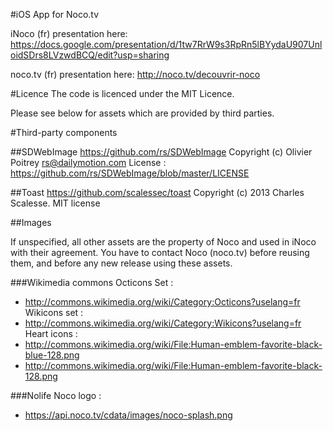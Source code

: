 #iOS App for Noco.tv

iNoco (fr) presentation here:
https://docs.google.com/presentation/d/1tw7RrW9s3RpRn5lBYydaU907UnloidSDrs8LVzwdBCQ/edit?usp=sharing

noco.tv (fr) presentation here:
http://noco.tv/decouvrir-noco

#Licence
The code is licenced under the MIT Licence.

Please see below for assets which are provided by third parties.

#Third-party components

##SDWebImage
https://github.com/rs/SDWebImage
Copyright (c) Olivier Poitrey <rs@dailymotion.com>
License : https://github.com/rs/SDWebImage/blob/master/LICENSE

##Toast
https://github.com/scalessec/toast
Copyright (c) 2013 Charles Scalesse.
MIT license

##Images

If unspecified, all other assets are the property of Noco and used in iNoco with their agreement.
You have to contact Noco (noco.tv) before reusing them, and before any new release using these assets.

###Wikimedia commons
Octicons Set : 
- http://commons.wikimedia.org/wiki/Category:Octicons?uselang=fr
Wikicons set : 
- http://commons.wikimedia.org/wiki/Category:Wikicons?uselang=fr
Heart icons : 
- http://commons.wikimedia.org/wiki/File:Human-emblem-favorite-black-blue-128.png
- http://commons.wikimedia.org/wiki/File:Human-emblem-favorite-black-128.png

###Nolife
Noco logo : 
- https://api.noco.tv/cdata/images/noco-splash.png

